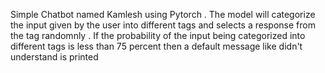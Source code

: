 Simple Chatbot named Kamlesh using Pytorch . The model will categorize the input given by the user into different tags and selects a response from the tag randomnly . If the probability of the input being categorized into different tags is less than 75 percent then a default message like didn't understand is printed

